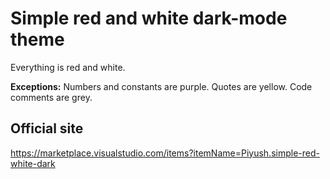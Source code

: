 # Simple red and white dark-mode theme

Everything is red and white.

**Exceptions:** Numbers and constants are purple. Quotes are yellow. Code comments are grey.

## Official site

https://marketplace.visualstudio.com/items?itemName=Piyush.simple-red-white-dark

